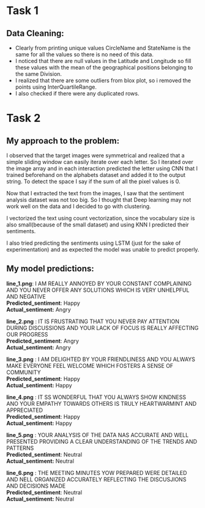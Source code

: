 # Task 1

## Data Cleaning:

- Clearly from printing unique values CircleName and StateName is the same for all the values so there is no need of this data.
- I noticed that there are null values in the Latitude and Longitude so fill these values with the mean of the geographical positions belonging to the same Division.
- I realized that there are some outliers from blox plot, so i removed the points using InterQuartileRange.
- I also checked if there were any duplicated rows.

# Task 2

## My approach to the problem:

I observed that the target images were symmetrical and realized that a simple sliding window can easily iterate over each letter. So I iterated over the image array and in each interaction predicted the letter using CNN that I trained beforehand on the alphabets dataset and added it to the output string. To detect the space I say if the sum of all the pixel values is 0.

Now that I extracted the text from the images, I saw that the sentiment analysis dataset was not too big. So I thought that Deep learning may not work well on the data and I decided to go with clustering.

I vectorized the text using count vectorization, since the vocabulary size is also small(because of the small dataset) and using KNN I predicted their sentiments.

I also tried predicting the sentiments using LSTM (just for the sake of experimentation) and as expected the model was unable to predict properly.

## My model predictions:

**line_1.png**: I AM REALLY ANNOYED BY YOUR CONSTANT COMPLAINING AND YOU NEVER OFFER ANY SOLUTIONS WHICH IS VERY UNHELPFUL AND NEGATIVE<br>
**Predicted_sentiment**: Happy<br>
**Actual_sentiment:** Angry

**line_2.png** : IT IS FRUSTRATING THAT YOU NEVER PAY ATTENTION DURING DISCUSSIONS AND YOUR LACK OF FOCUS IS REALLY AFFECTING OUR PROGRESS<br>
**Predicted_sentiment**: Angry<br>
**Actual_sentiment:** Angry

**line_3.png** : I AM DELIGHTED BY YOUR FRIENDLINESS AND YOU ALWAYS MAKE EVERYONE FEEL WELCOME WHICH FOSTERS A SENSE OF COMMUNITY<br>
**Predicted_sentiment**: Happy<br>
**Actual_sentiment:** Happy

**line_4.png** : IT SS WONDERFUL THAT YOU ALWAYS SHOW KINDNESS ANO YOUR EMPATHY TOWARDS OTHERS IS TRULY HEARTWARMINT AND APPRECIATED<br>
**Predicted_sentiment**: Happy<br>
**Actual_sentiment:** Happy

**line_5.png** : YOUR ANALYSIS OF THE DATA NAS ACCURATE AND WELL PRESENTED PROVIDING A CLEAR UNDERSTANDING OF THE TRENDS AND PATTERNS<br>
**Predicted_sentiment**: Neutral<br>
**Actual_sentiment:** Neutral

**line_6.png** : THE MEETING MINUTES YOW PREPARED WERE DETAILED AND NELL ORGANIZED ACCURATELY REFLECTING THE DISCUSJIONS AND DECISIONS MADE<br>
**Predicted_sentiment**: Neutral<br>
**Actual_sentiment:** Neutral
